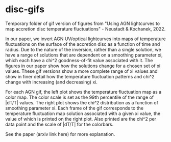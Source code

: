 # disc-gifs
Temporary folder of gif version of figures from "Using AGN lightcurves to map accretion disc temperature fluctuations" - Neustadt &amp; Kochanek, 2022.

In our paper, we invert AGN UV/optical lightcurves into maps of temperature fluctuations on the surface of the accretion disc as a function of time and radius.  Due to the nature of the inversion, rather than a single solution, we have a range of solutions that are dependent on a smoothing parameter xi, which each have a chi^2 goodness-of-fit value associated with it.  The figures in our paper show how the solutions change for a chosen set of xi values. These gif versions show a more complete range of xi values and show in finer detail how the temperature fluctuation patterns and chi^2 change with increasing (and decreasing) xi.  

For each AGN gif, the left plot shows the temperature fluctuation map as a color map.  The color scale is set as the 99th percentile of the range of |dT/T| values.  The right plot shows the chi^2 distribution as a function of smoothing parameter xi.  Each frame of the gif corresponds to the temperature fluctuation map solution associated with a given xi value, the value of which is printed on the right plot.  Also printed are the chi^2 per data point and the scale of |dT/T| for the colorbars.

See the paper (arxiv link here) for more explanation.
